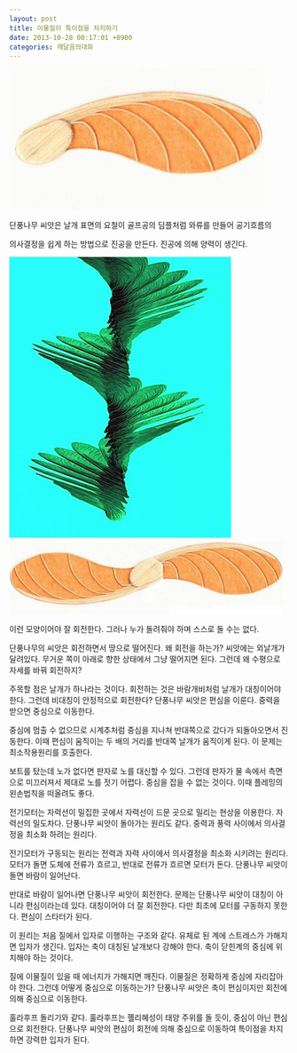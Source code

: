 ```yaml
---
layout: post
title: 이물질이 특이점을 차지하기
date: 2013-10-28 00:17:01 +0900
categories: 깨달음의대화
---
```

 <img alt="maple-seed.JPG" src="files/attach/images/198/940/401/maple-seed.JPG" width="464" height="255" />

  


단풍나무 씨앗은 날개 표면의 요철이 골프공의 딤플처럼 와류를 만들어 공기흐름의

의사결정을 쉽게 하는 방법으로 진공을 만든다. 진공에 의해 양력이 생긴다.

  


 <img alt="whirlybird21.jpg" src="files/attach/images/198/940/401/whirlybird21.jpg" width="400" height="510" />  


 <img alt="maple-sed.JPG" src="files/attach/images/198/940/401/maple-sed.JPG" width="493" height="130" />



이런 모양이어야 잘 회전한다. 그러나 누가 돌려줘야 하며 스스로 돌 수는 없다.  



  


단풍나무의 씨앗은 회전하면서 땅으로 떨어진다. 왜 회전을 하는가? 씨앗에는 외날개가 달려있다. 무거운 쪽이 아래로 향한 상태에서 그냥 떨어지면 된다. 그런데 왜 수평으로 자세를 바꿔 회전하지? 


  


주목할 점은 날개가 하나라는 것이다. 회전하는 것은 바람개비처럼 날개가 대칭이어야 한다. 그런데 비대칭이 안정적으로 회전한다? 단풍나무 씨앗은 편심을 이룬다. 중력을 받으면 중심으로 이동한다. 


  


중심에 멈출 수 없으므로 시계추처럼 중심을 지나쳐 반대쪽으로 갔다가 되돌아오면서 진동한다. 이때 편심이 움직이는 두 배의 거리를 반대쪽 날개가 움직이게 된다. 이 문제는 최소작용원리를 호출한다. 


  


보트를 탔는데 노가 없다면 판자로 노를 대신할 수 있다. 그런데 판자가 물 속에서 측면으로 미끄러져서 제대로 노를 젓기 어렵다. 중심을 잡을 수 없는 것이다. 이때 플레밍의 왼손법칙을 떠올려도 좋다. 


  


전기모터는 자력선이 밀집한 곳에서 자력선이 드문 곳으로 밀리는 현상을 이용한다. 자력선의 밀도차다. 단풍나무 씨앗이 돌아가는 원리도 같다. 중력과 풍력 사이에서 의사결정을 최소화 하려는 원리다. 


  


전기모터가 구동되는 원리는 전력과 자력 사이에서 의사결정을 최소화 시키려는 원리다. 모터가 돌면 도체에 전류가 흐르고, 반대로 전류가 흐르면 모터가 돈다. 단풍나무 씨앗이 돌면 바람이 일어난다. 


  


반대로 바람이 일어나면 단풍나무 씨앗이 회전한다. 문제는 단풍나무 씨앗이 대칭이 아니라 편심이라는데 있다. 대칭이어야 더 잘 회전한다. 다만 최초에 모터를 구동하지 못한다. 편심이 스타터가 된다. 


  


이 원리는 처음 질에서 입자로 이행하는 구조와 같다. 유체로 된 계에 스트레스가 가해지면 입자가 생긴다. 입자는 축이 대칭된 날개보다 강해야 한다. 축이 닫힌계의 중심에 위치해야 하는 것이다. 


  


질에 이물질이 있을 때 에너지가 가해지면 깨진다. 이물질은 정확하게 중심에 자리잡아야 한다. 그런데 어떻게 중심으로 이동하는가? 단풍나무 씨앗은 축이 편심이지만 회전에 의해 중심으로 이동한다. 


  


훌라후프 돌리기와 같다. 훌라후프는 혤리혜성이 태양 주위를 돌 듯이, 중심이 아닌 편심으로 회전한다. 단풍나무 씨앗의 편심이 회전에 의해 중심으로 이동하여 특이점을 차지하면 강력한 입자가 된다.
